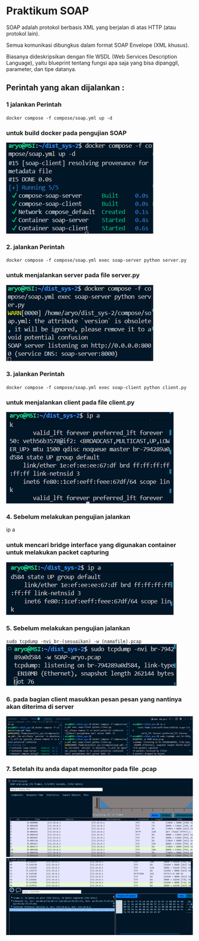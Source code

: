 # Praktikum SOAP
SOAP adalah protokol berbasis XML yang berjalan di atas HTTP (atau protokol lain).

Semua komunikasi dibungkus dalam format SOAP Envelope (XML khusus).

Biasanya dideskripsikan dengan file WSDL (Web Services Description Language), yaitu blueprint tentang fungsi apa saja yang bisa dipanggil, parameter, dan tipe datanya.

## Perintah yang akan dijalankan :

### 1 jalankan Perintah
`docker compose -f compose/soap.yml up -d`
### untuk build docker pada pengujian SOAP
![alt text](img/image1.png)
### 2. jalankan Perintah
`docker compose -f compose/soap.yml exec soap-server python server.py`
### untuk menjalankan server pada file server.py
![alt text](img/image2.png)
### 3. jalankan Perintah
`docker compose -f compose/soap.yml exec soap-client python client.py`
### untuk menjalankan client pada file client.py
![alt text](img/image3.png)
### 4. Sebelum melakukan pengujian jalankan 
ip a
### untuk mencari bridge interface yang digunakan container untuk melakukan packet capturing
![alt text](img/image4.png)
### 5. Sebelum melakukan pengujian jalankan 
`sudo tcpdump -nvi br-(sesuaikan) -w (namafile).pcap`
![alt text](img/image5.png)
### 6. pada bagian client masukkan pesan pesan yang nantinya akan diterima di server
![alt text](img/image6.png)
### 7. Setelah itu anda dapat memonitor pada file .pcap
![alt text](img/image7.png)
![alt text](img/image8.png)
